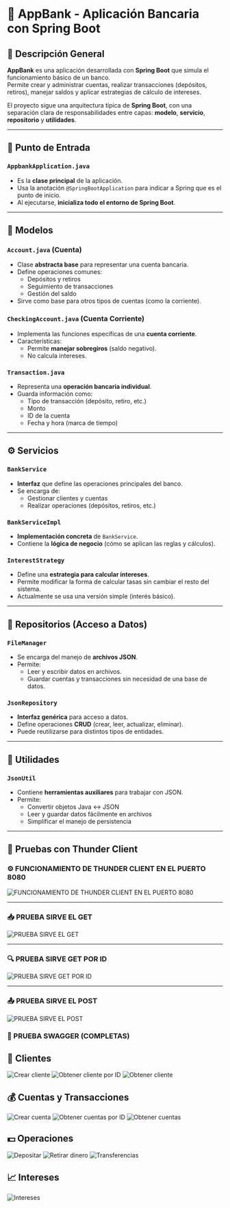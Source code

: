 # 🏦 AppBank - Aplicación Bancaria con Spring Boot

## 📘 Descripción General
**AppBank** es una aplicación desarrollada con **Spring Boot** que simula el funcionamiento básico de un banco.  
Permite crear y administrar cuentas, realizar transacciones (depósitos, retiros), manejar saldos y aplicar estrategias de cálculo de intereses.  

El proyecto sigue una arquitectura típica de **Spring Boot**, con una separación clara de responsabilidades entre capas: **modelo**, **servicio**, **repositorio** y **utilidades**.

---

## 🚀 Punto de Entrada
### `AppbankApplication.java`
- Es la **clase principal** de la aplicación.
- Usa la anotación `@SpringBootApplication` para indicar a Spring que es el punto de inicio.
- Al ejecutarse, **inicializa todo el entorno de Spring Boot**.

---

## 🧩 Modelos 

### `Account.java` (Cuenta)
- Clase **abstracta base** para representar una cuenta bancaria.
- Define operaciones comunes:
  - Depósitos y retiros  
  - Seguimiento de transacciones  
  - Gestión del saldo  
- Sirve como base para otros tipos de cuentas (como la corriente).

### `CheckingAccount.java` (Cuenta Corriente)
- Implementa las funciones específicas de una **cuenta corriente**.
- Características:
  - Permite **manejar sobregiros** (saldo negativo).  
  - No calcula intereses.

### `Transaction.java` 
- Representa una **operación bancaria individual**.  
- Guarda información como:
  - Tipo de transacción (depósito, retiro, etc.)
  - Monto
  - ID de la cuenta
  - Fecha y hora (marca de tiempo)

---

## ⚙️ Servicios 

### `BankService`
- **Interfaz** que define las operaciones principales del banco.
- Se encarga de:
  - Gestionar clientes y cuentas  
  - Realizar operaciones (depósitos, retiros, etc.)

### `BankServiceImpl`
- **Implementación concreta** de `BankService`.
- Contiene la **lógica de negocio** (cómo se aplican las reglas y cálculos).

### `InterestStrategy`
- Define una **estrategia para calcular intereses**.
- Permite modificar la forma de calcular tasas sin cambiar el resto del sistema.
- Actualmente se usa una versión simple (interés básico).

---

## 💾 Repositorios (Acceso a Datos)

### `FileManager`
- Se encarga del manejo de **archivos JSON**.
- Permite:
  - Leer y escribir datos en archivos.  
  - Guardar cuentas y transacciones sin necesidad de una base de datos.

### `JsonRepository`
- **Interfaz genérica** para acceso a datos.
- Define operaciones **CRUD** (crear, leer, actualizar, eliminar).
- Puede reutilizarse para distintos tipos de entidades.

---

## 🧰 Utilidades

### `JsonUtil`
- Contiene **herramientas auxiliares** para trabajar con JSON.
- Permite:
  - Convertir objetos Java ↔ JSON  
  - Leer y guardar datos fácilmente en archivos  
  - Simplificar el manejo de persistencia

 ---

## 📡 Pruebas con Thunder Client

### ⚙️ FUNCIONAMIENTO DE THUNDER CLIENT EN EL PUERTO 8080
![FUNCIONAMIENTO DE THUNDER CLIENT EN EL PUERTO 8080](./prueba%20arranca%20thunder%20client.png)

---

### 📥 PRUEBA SIRVE EL GET
![PRUEBA SIRVE EL GET](./PRUEBA%20SIRVE%20EL%20GET.png)

---

### 🔍 PRUEBA SIRVE GET POR ID
![PRUEBA SIRVE GET POR ID](./PRUEBA%20SIRVE%20GET%20POR%20ID.png)

---

### 📤 PRUEBA SIRVE EL POST
![PRUEBA SIRVE EL POST](./prueba%20sirve%20el%20POST.png)

### 🤖 PRUEBA SWAGGER (COMPLETAS)

## 🧾 Clientes
![Crear cliente](./crear%20cliente.png)
![Obtener cliente por ID](./obtener%20cliente%20por%20id.png)
![Obtener cliente](./obtener%20cliente.png)

## 💰 Cuentas y Transacciones
![Crear cuenta](./crear%20cuenta.png)
![Obtener cuentas por ID](./obtener%20cuentas%20por%20id.png)
![Obtener cuentas](./obtener%20cuentas.png)

## 💵 Operaciones
![Depositar](./depositar.png)
![Retirar dinero](./retirar%20dinero.png)
![Transferencias](./transferencias.png)

## 📈 Intereses
![Intereses](./intereses.png)

